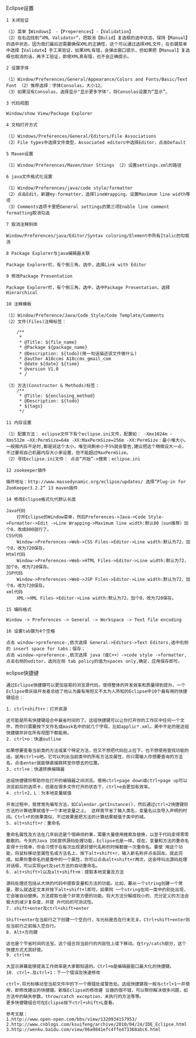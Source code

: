 Eclipse设置

	1 关闭验证

	（1）菜单【Windows】 -【Preperences】-【Validation】 
	（2）在右边找到“XML Validator”，把取消【Bulid】复选框的选中状态，保持【Manual】 的选中状态，因为我们最后还需要确保XML的正确性，这个可以通过选择XML文件，在右键菜单中选择【Validate】手工来验证，如果XML有错，会弹出窗口提示，但如果把【Manual】复选框也取消的话，再手工验证，即使XML真有错，也不会正确提示。
	
	2 设置字体

	（1）Window/Preferences/General/Appearance/Colors and Fonts/Basic/Text Font （2）推荐选择：字体Consolas，大小12。 
	（3）如果没有Consolas，选择显示"显示更多字体"，将Consolas设置为“显示”。 

	3 代码视图

	Window/show View/Package Explorer 

	4 文档打开方式

	（1）Windows/Preferences/General/Editors/File Associations 
	（2）File types中选择文件类型，Associated editors中选择Editor，点击Default 

	5 Maven设置

	（1）Window/Preferences/Maven/User Sttings （2）设置settings.xml的路径 

	6 java文件格式化设置

	（1）Window/Preferences/java/code style/formatter 
	（2）点击Edit，新建my-formatter，选择lineWrapping，设置Maximum line width等项
	（3）Comments选项卡里把General settings的第三项Enable line comment formatting取消勾选 

	7 取消注释斜体

	Window/Preferences/java/Editor/Syntax coloring/Element中所有Italic的勾取消 

	8 Package Explorer与java编辑器关联

	Package Explorer栏，有个倒三角，选中，选择Link with Editor 

	9 修改Package Presentation

	Package Explorer栏，有个倒三角，选中，选中Package Presentation，选择Hierarchical 

	10 注释模板

	（1）Window/Preference/Java/Code Style/Code Template/Comments 
	（2）文件(Files)注释标签： 

		/**
		 *
		 * @Title: ${file_name}
		 * @Package ${package_name}
		 * @Description: ${todo}(用一句话描述该文件做什么)
		 * @author A18ccms A18ccms_gmail_com
		 * @date ${date} ${time}
		 * @version V1.0
		 * / 

	（3）方法(Constructor & Methods)标签： 
		/**
		 * @Title: ${enclosing_method}
		 * @Description: ${todo}
		 * ${tags}
		 */ 

	11 内存设置

	（1）配置方法： eclipse文件下有个eclipse.ini文件，配置如： -Xmx1024m -Xms512m –XX:PermSize=64m -XX:MaxPermSize=256m -XX:PermSize：最小堆大小。一般报内存不足时,都是说这个太小，堆空间剩余小于5%就会警告,建议把这个稍微设大一点，不过要视自己机器内存大小来设置，但不能超过MaxPermSize。 
	（2）寻找eclipse.ini文件： 点击“开始”->搜索：eclipse.ini 

	12 zookeeper插件

	插件地址：http://www.massedynamic.org/eclipse/updates/ 选择“Plug-in for ZooKeeper3.2.2” 13 maven插件

	14 修改Eclipse格式化代默认长度

	Java代码 
		打开Eclipse的Window菜单，然后Preferences->Java->Code Style->Formatter->Edit ->Line Wrapping->Maximum line width:默认80（sun推荐）加个0，改成800就行了。 
	CSS代码 
		Window->Preferences->Web->CSS Files->Editor->Line width:默认为72，加个0，改为720保存。 
	Html代码 
		Window->Preferences->Web->HTML Files->Editor->Line width:默认为72，加个0，改为720保存。 
	JSP代码 
		Window->Preferences->Web->JSP Files->Editor->Line width:默认为72，加个0，改为720保存。 
	xml代码 
		XML->XML Files->Editor->Line width:默认为72，加个0，改为720保存。 

	15 编码格式

	Window -> Preferences -> General -> Workspace -> Text file encoding 

	16 设置tab键为4个空格

	点击 window->preference-,依次选择 General->Editors->Text Editors,选中右侧的 insert space for tabs；保存； 
	点击 window->preference-,依次选择 java（或C++）->code style ->formatter,点击右侧的editor，选则左侧 tab policy的值为spaces only,确定，应用保存即可。

eclipse快捷键

	通过Eclipse快捷键可以更加容易的浏览源代码，使得整体的开发效率和质量得到提升。一个Eclipse骨灰级开发者总结了他认为最有用但又不太为人所知的Eclipse中10个最有用的快捷键组合：

	1. ctrl+shift+r：打开资源

	这可能是所有快捷键组合中最省时间的了。这组快捷键可以让你打开你的工作区中任何一个文件，而你只需要按下文件名或mask名中的前几个字母，比如applic*.xml。美中不足的是这组快捷键并非在所有视图下都能用。
	2. ctrl+o：快速outline

	如果想要查看当前类的方法或某个特定方法，但又不想把代码拉上拉下，也不想使用查找功能的话，就用ctrl+o吧。它可以列出当前类中的所有方法及属性，你只需输入你想要查询的方法名，点击enter就能够直接跳转至你想去的位置。
	3. ctrl+e：快速转换编辑器

	这组快捷键将帮助你在打开的编辑器之间浏览。使用ctrl+page down或ctrl+page up可以浏览前后的选项卡，但是在很多文件打开的状态下，ctrl+e会更加有效率。
	4. ctrl+2，L：为本地变量赋值

	开发过程中，我常常先编写方法，如Calendar.getInstance()，然后通过ctrl+2快捷键将方法的计算结果赋值于一个本地变量之上。 这样我节省了输入类名，变量名以及导入声明的时间。Ctrl+F的效果类似，不过效果是把方法的计算结果赋值于类中的域。
	5. alt+shift+r：重命名

	重命名属性及方法在几年前还是个很麻烦的事，需要大量使用搜索及替换，以至于代码变得零零散散的。今天的Java IDE提供源码处理功能，Eclipse也是一样。现在，变量和方法的重命名变得十分简单，你会习惯于在每次出现更好替代名称的时候都做一次重命名。要使 用这个功能，将鼠标移动至属性名或方法名上，按下alt+shift+r，输入新名称并点击回车。就此完成。如果你重命名的是类中的一个属性，你可以点击alt+shift+r两次，这会呼叫出源码处理对话框，可以实现get及set方法的自动重命名。
	6. alt+shift+l以及alt+shift+m：提取本地变量及方法

	源码处理还包括从大块的代码中提取变量和方法的功能。比如，要从一个string创建一个常量，那么就选定文本并按下alt+shift+l即可。如果同 一个string在同一类中的别处出现，它会被自动替换。方法提取也是个非常方便的功能。将大方法分解成较小的、充分定义的方法会极大的减少复杂度，并提 升代码的可测试性。
	7. shift+enter及ctrl+shift+enter

	Shift+enter在当前行之下创建一个空白行，与光标是否在行末无关。Ctrl+shift+enter则在当前行之前插入空白行。
	8. Alt+方向键

	这也是个节省时间的法宝。这个组合将当前行的内容往上或下移动。在try/catch部分，这个快捷方式尤其好使。
	9. ctrl+m

	大显示屏幕能够提高工作效率是大家都知道的。Ctrl+m是编辑器窗口最大化的快捷键。
	10. ctrl+.及ctrl+1：下一个错误及快速修改

	ctrl+.将光标移动至当前文件中的下一个报错处或警告处。这组快捷键我一般与ctrl+1一并使用，即修改建议的快捷键。新版Eclipse的修改建 议做的很不错，可以帮你解决很多问题，如方法中的缺失参数，throw/catch exception，未执行的方法等等。
	更多快捷键组合可在Eclipse按下ctrl+shift+L查看。

	参考文献：
	1.http://www.open-open.com/bbs/view/1320934157953/
	2.http://www.cnblogs.com/ksuifeng/archive/2010/04/24/IDE_Eclipse.html
	3.http://wenku.baidu.com/view/06a9841efc4ffe473368abc6.html